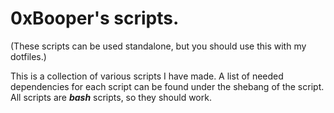  # 0xBooper's scripts.
 
 (These scripts can be used standalone, but you should use this with my dotfiles.)
 
 This is a collection of various scripts I have made. A list of needed dependencies for each script can be found under the shebang of the script. All scripts are ***bash*** scripts, so they should work.
